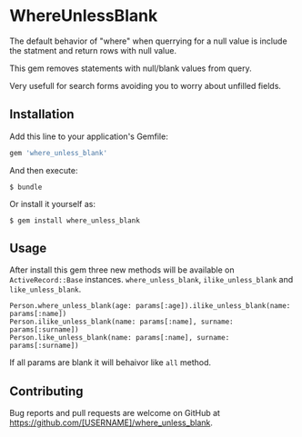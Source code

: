 # WhereUnlessBlank

The default behavior of "where" when querrying for a null value is include the statment and return rows with null value.

This gem removes statements with null/blank values from query.

Very usefull for search forms avoiding you to worry about unfilled fields.


## Installation

Add this line to your application's Gemfile:

```ruby
gem 'where_unless_blank'
```

And then execute:

    $ bundle

Or install it yourself as:

    $ gem install where_unless_blank

## Usage
After install this gem three new methods will be available on `ActiveRecord::Base` instances.
`where_unless_blank`, `ilike_unless_blank` and `like_unless_blank`.

```
Person.where_unless_blank(age: params[:age]).ilike_unless_blank(name: params[:name])
Person.ilike_unless_blank(name: params[:name], surname: params[:surname])
Person.like_unless_blank(name: params[:name], surname: params[:surname])
```

If all params are blank it will behaivor like `all` method.


## Contributing

Bug reports and pull requests are welcome on GitHub at https://github.com/[USERNAME]/where_unless_blank.
